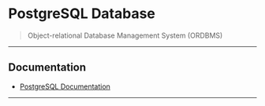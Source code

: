 # PostgreSQL Database

> Object-relational Database Management System (ORDBMS)

---

## Documentation

* [PostgreSQL Documentation](https://www.postgresql.org/docs/current/index.html)

---

